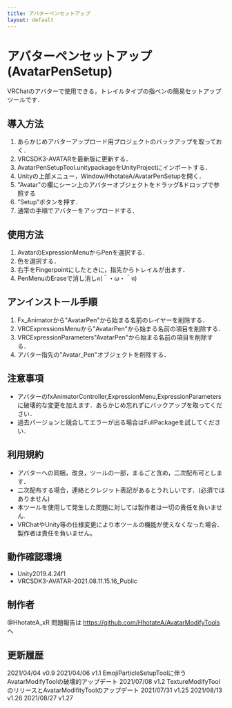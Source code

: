 ```yaml
---
title: アバターペンセットアップ
layout: default
---
```


# アバターペンセットアップ(AvatarPenSetup)

VRChatのアバターで使用できる，トレイルタイプの指ペンの簡易セットアップツールです．

## 導入方法
1. あらかじめアバターアップロード用プロジェクトのバックアップを取っておく．
2. VRCSDK3-AVATARを最新版に更新する．
3. AvatarPenSetupTool.unitypackageをUnityProjectにインポートする．
4. Unityの上部メニュー，Window/HhotateA/AvatarPenSetupを開く．
5. "Avatar"の欄にシーン上のアバターオブジェクトをドラッグ&ドロップで参照する
6. ”Setup”ボタンを押す．
7. 通常の手順でアバターをアップロードする．

## 使用方法
1. AvatarのExpressionMenuからPenを選択する．
2. 色を選択する．
3. 右手をFingerpointにしたときに，指先からトレイルが出ます．
4. PenMenuのEraseで消し消しฅ(＾・ω・＾ฅ)

## アンインストール手順
1. Fx_Animatorから"AvatarPen"から始まる名前のレイヤーを削除する．
2. VRCExpressionsMenuから"AvatarPen"から始まる名前の項目を削除する．
3. VRCExpressionParameters"AvatarPen"から始まる名前の項目を削除する．
4. アバター指先の"Avatar_Pen"オブジェクトを削除する．

## 注意事項
- アバターのfxAnimatorController,ExpressionMenu,ExpressionParametersに破壊的な変更を加えます．あらかじめ忘れずにバックアップを取ってください．
- 過去バージョンと競合してエラーが出る場合はFullPackageを試してください．

## 利用規約
- アバターへの同梱，改良，ツールの一部，まるごと含め，二次配布可とします．
- 二次配布する場合，連絡とクレジット表記があるとうれしいです．(必須ではありません)
- 本ツールを使用して発生した問題に対しては製作者は一切の責任を負いません.
- VRChatやUnity等の仕様変更により本ツールの機能が使えなくなった場合、製作者は責任を負いません。

## 動作確認環境
- Unity2019.4.24f1
- VRCSDK3-AVATAR-2021.08.11.15.16_Public

## 制作者
@HhotateA_xR
問題報告は https://github.com/HhotateA/AvatarModifyTools へ

## 更新履歴
2021/04/04 v0.9
2021/04/06 v1.1 EmojiParticleSetupToolに伴うAvatarModifyToolの破壊的アップデート
2021/07/08 v1.2 TextureModifyToolのリリースとAvatarModifityToolのアップデート
2021/07/31 v1.25
2021/08/13 v1.26
2021/08/27 v1.27